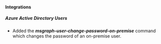 
#### Integrations
##### Azure Active Directory Users
- Added the ***msgraph-user-change-password-on-premise*** command which changes the password of an on-premise user.